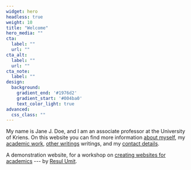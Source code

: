 ```yaml
---
widget: hero
headless: true
weight: 10
title: "Welcome"
hero_media: ""
cta:
  label: ""
  url: ""
cta_alt:
  label: ""
  url: ""
cta_note:
  label: ""
design:
  background:
    gradient_end: '#1976d2'
    gradient_start: '#004ba0'
    text_color_light: true
advanced:
  css_class: ""
---
```


My name is Jane J. Doe, and I am an associate professor at the University of Kriens. On this website you can find more information [about myself](#about), my [academic work](publication/), [other writings](blog/) writings, and my [contact details](#contact).

A demonstration website, for a workshop on [creating websites for academics](https://github.com/resulumit/workshop_website) --- by [Resul Umit](https://resulumit.com/). 
